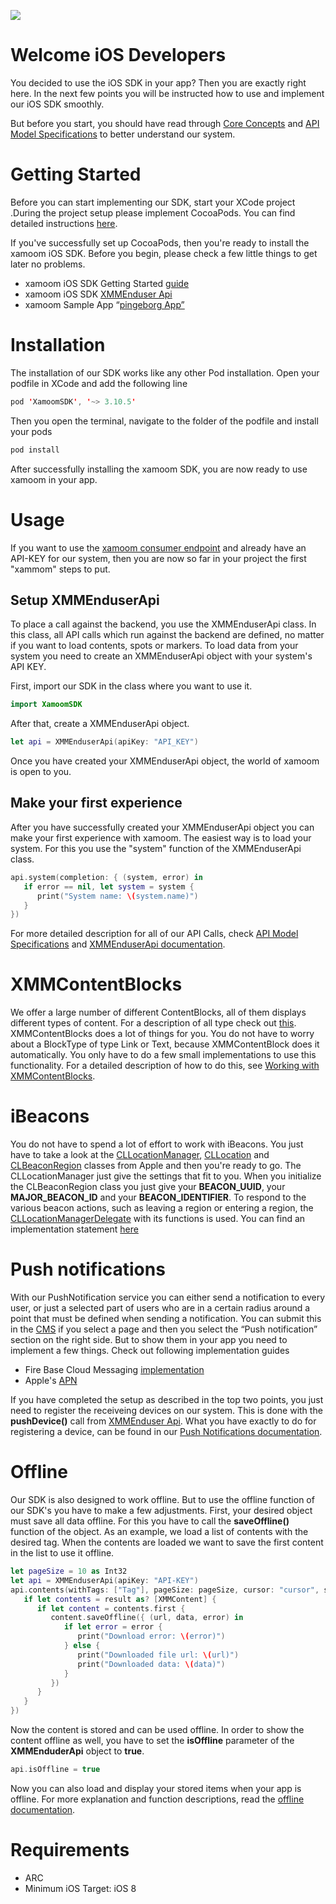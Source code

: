 ![](https://storage.googleapis.com/xamoom-files/cb9dcdd940f44b53baf5c27f331c4079.png)

# Welcome iOS Developers

You decided to use the iOS SDK in your app? Then you are exactly right here. In the next few points you will be instructed how to use and implement our iOS SDK smoothly.

But before you start, you should have read through [Core Concepts](https://github.com/xamoom/xamoom.github.io/wiki/Core-Concepts) and [API Model Specifications](https://github.com/xamoom/xamoom.github.io/wiki/API-Model-Specifications) to better understand our system.

# Getting Started

Before you can start implementing our SDK, start your XCode project .During the project setup please implement CocoaPods. You can find detailed instructions [here](https://cocoapods.org/).

If you've successfully set up CocoaPods, then you're ready to install the xamoom iOS SDK. Before you begin, please check a few little things to get later no problems.
* xamoom iOS SDK Getting Started [guide]()
* xamoom iOS SDK [XMMEnduser Api](https://github.com/xamoom/xamoom-ios-sdk/wiki/XMMEnduserApi-Documentation)
* xamoom Sample App “[pingeborg App”](https://github.com/xamoom/xamoom-pingeborg-ios)

# Installation

The installation of our SDK works like any other Pod installation. Open your podfile in XCode and add the following line

```swift
pod 'XamoomSDK', '~> 3.10.5'
```

Then you open the terminal, navigate to the folder of the podfile and install your pods
```swift
pod install
```

After successfully installing the xamoom SDK, you are now ready to use xamoom in your app.

# Usage

If you want to use the [xamoom consumer endpoint](https://github.com/xamoom/xamoom.github.io/wiki) and already have an API-KEY for our system, then you are now so far in your project the first "xammom" steps to put.

## Setup XMMEnduserApi

To place a call against the backend, you use the XMMEnduserApi class. In this class, all API calls which run against the backend are defined, no matter if you want to load contents, spots or markers.
To load data from your system you need to create an XMMEnduserApi object with your system's API KEY. 

First, import our SDK in the class where you want to use it.

```swift
import XamoomSDK
```

After that, create a XMMEnduserApi object.

```swift
let api = XMMEnduserApi(apiKey: "API_KEY")
```

Once you have created your XMMEnduserApi object, the world of xamoom is open to you.


## Make your first experience

After you have successfully created your XMMEnduserApi object you can make your first experience with xamoom. The easiest way is to load your system.
For this you use the "system" function of the XMMEnduserApi class.

```swift
api.system(completion: { (system, error) in
   if error == nil, let system = system {
      print("System name: \(system.name)")
   }
})
```

For more detailed description for all of our API Calls, check [API Model Specifications](https://github.com/xamoom/xamoom.github.io/wiki/API-Model-Specifications) and [XMMEnduserApi documentation](https://github.com/xamoom/xamoom-ios-sdk/wiki/XMMEnduserApi-Documentation).

# XMMContentBlocks

We offer a large number of different ContentBlocks, all of them displays different types of content. For a description of all type check out [this](https://github.com/xamoom/xamoom.github.io/wiki/ContentBlock).
XMMContentBlocks does a lot of things for you. You do not have to worry about a BlockType of type Link or Text, because XMMContentBlock does it automatically. You only have to do a few small implementations to use this functionality. For a detailed description of how to do this, see [Working with XMMContentBlocks](https://github.com/xamoom/xamoom-ios-sdk/wiki/Working-with-XMMContentBlocks).

# iBeacons

You do not have to spend a lot of effort to work with iBeacons. You just have to take a look at the [CLLocationManager](https://developer.apple.com/documentation/corelocation/cllocationmanager), [CLLocation](https://developer.apple.com/documentation/corelocation/cllocation) and [CLBeaconRegion](https://developer.apple.com/documentation/corelocation/clbeaconregion) classes from Apple and then you're ready to go.
The CLLocationManager just give the settings that fit to you. When you initialize the CLBeaconRegion class you just give your **BEACON_UUID**, your **MAJOR_BEACON_ID** and your **BEACON_IDENTIFIER**.
To respond to the various beacon actions, such as leaving a region or entering a region, the [CLLocationManagerDelegate](https://developer.apple.com/documentation/corelocation/cllocationmanagerdelegate) with its functions is used.
You can find an implementation statement [here](https://github.com/xamoom/xamoom-ios-sdk/wiki/iBeacons)

# Push notifications

With our PushNotification service you can either send a notification to every user, or just a selected part of users who are in a certain radius around a point that must be defined when sending a notification. You can submit this in the [CMS](https://xamoom.net) if you select a page and then you select the “Push notification” section on the right side.
But to show them in your app you need to implement a few things. Check out following implementation guides

* Fire Base Cloud Messaging [implementation](https://firebase.google.com/docs/cloud-messaging/ios/client)
* Apple's [APN](https://developer.apple.com/documentation/usernotifications/registering_your_app_with_apns)

If you have completed the setup as described in the top two points, you just need to register the receiveing devices on our system. This is done with the **pushDevice()** call from [XMMEnduser Api](https://github.com/xamoom/xamoom-ios-sdk/wiki/XMMEnduserApi-Documentation).
What you have exactly to do for registering a device, can be found in our [Push Notifications documentation](https://github.com/xamoom/xamoom-ios-sdk/wiki/Push-Notifications).

# Offline

Our SDK is also designed to work offline. But to use the offline function of our SDK's you have to make a few adjustments.
First, your desired object must save all data offline. For this you have to call the **saveOffline()** function of the object.
As an example, we load a list of contents with the desired tag. When the contents are loaded we want to save the first content in the list to use it offline.

```swift
let pageSize = 10 as Int32
let api = XMMEnduserApi(apiKey: "API-KEY")
api.contents(withTags: ["Tag"], pageSize: pageSize, cursor: "cursor", sort: XMMContentSortOptions.title, completion: { (result, cursor, hasMore, error) in
   if let contents = result as? [XMMContent] {
      if let content = contents.first {
         content.saveOffline({ (url, data, error) in
            if let error = error {
               print("Download error: \(error)")
            } else {
               print("Downloaded file url: \(url)")
               print("Downloaded data: \(data)")
            }
         })
      }    
   }      
})
 ```

Now the content is stored and can be used offline. In order to show the content offline as well, you have to set the **isOffline** parameter of the **XMMEnduderApi** object to **true**.

```swift
api.isOffline = true
 ```

Now you can also load and display your stored items when your app is offline.
For more explanation and function descriptions, read the [offline documentation](https://github.com/xamoom/xamoom-ios-sdk/wiki/You-are-offline,-and-now%3F).

# Requirements

* ARC
* Minimum iOS Target: iOS 8
